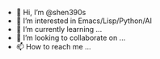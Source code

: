 - 👋 Hi, I’m @shen390s
- 👀 I’m interested in Emacs/Lisp/Python/AI
- 🌱 I’m currently learning ...
- 💞️ I’m looking to collaborate on ...
- 📫 How to reach me ...

<!---
shen390s/shen390s is a ✨ special ✨ repository because its `README.md` (this file) appears on your GitHub profile.
You can click the Preview link to take a look at your changes.
--->
